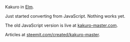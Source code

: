 Kakuro in [Elm](http://elm-lang.org/).

Just started converting from JavaScript. Nothing works yet.

The old JavaScript version is live at <a href='http://kakuro-master.com/'>kakuro-master.com</a>.

Articles at <a href='https://steemit.com/created/kakuro-master'>steemit.com/created/kakuro-master</a>.
